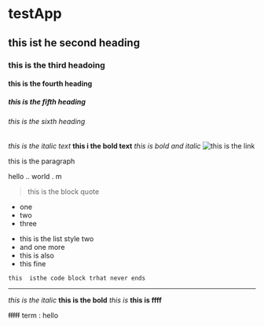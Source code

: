 # testApp
## this ist he second heading
### this is the third headoing
#### this is the fourth heading
##### this is the fifth heading 
###### this is the sixth heading
_this  is the italic text_
**this i the bold text**
_*this is bold and italic*_
![this  is the link](https://upload.wikimedia.org/wikipedia/commons/5/56/Tiger.50.jpg)

this  is the paragraph

hello .. world . m
> this is the block quote


* one
* two
* three

- this is the list style two
- and one more
- this is also
- this fine


`this  isthe
code block
trhat never
ends`

---

*this is the italic*
**this is the bold**
_this is_
__this is ffff__


~~fffff~~
term
: hello



